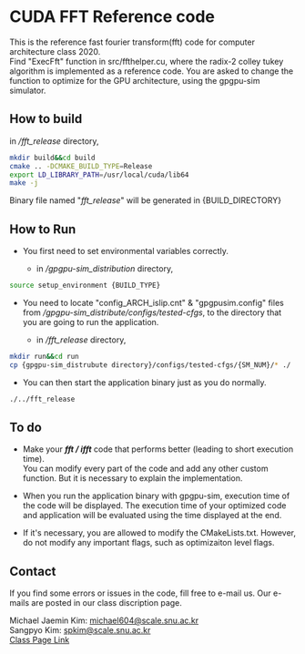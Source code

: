 # CUDA FFT Reference code

This is the reference fast fourier transform(fft) code for computer architecture class 2020.\
Find "ExecFft" function in src/ffthelper.cu, where the radix-2 colley tukey algorithm is implemented as a reference code. You are asked to change the function to optimize for the GPU architecture, using the gpgpu-sim simulator.



## How to build
in */fft_release* directory,
```bash
mkdir build&&cd build
cmake .. -DCMAKE_BUILD_TYPE=Release
export LD_LIBRARY_PATH=/usr/local/cuda/lib64
make -j
```
Binary file named "*fft_release*" will be generated in {BUILD_DIRECTORY}

## How to Run
* You first need to set environmental variables correctly.

  * in */gpgpu-sim_distribution* directory,
```bash
source setup_environment {BUILD_TYPE}
```
* You need to locate "config_ARCH_islip.cnt" & "gpgpusim.config" files from */gpgpu-sim_distribute/configs/tested-cfgs*,
to the directory that you are going to run the application.

  * in */fft_release* directory,
```bash
mkdir run&&cd run
cp {gpgpu-sim_distrubute directory}/configs/tested-cfgs/{SM_NUM}/* ./
```

* You can then start the application binary just as you do normally.
```bash
./../fft_release
```

## To do

* Make your ***fft / ifft*** code that performs better (leading to short execution time).\
You can modify every part of the code and add any other custom function. But it is necessary to explain the implementation.

* When you run the application binary with gpgpu-sim, execution time of the code will be displayed. The execution time of your optimized code and application will be evaluated using the time displayed at the end.

* If it's necessary, you are allowed to modify the CMakeLists.txt. However, do not modify any important flags, such as optimizaiton level flags. 

## Contact

If you find some errors or issues in the code, fill free to e-mail us. Our e-mails are posted in our class discription page.

Michael Jaemin Kim: michael604@scale.snu.ac.kr\
Sangpyo Kim: spkim@scale.snu.ac.kr\
[Class Page Link](https://scale-snu.github.io/jekyll/update/2020/03/16/aca2020-lecture-01.html)


